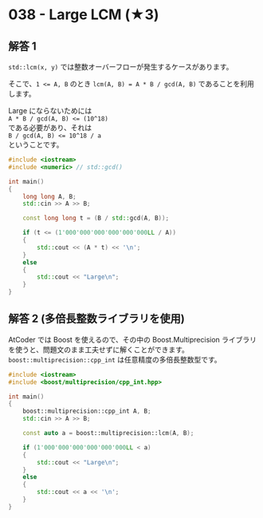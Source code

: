 # 038 - Large LCM (★3)

## 解答 1

`std::lcm(x, y)` では整数オーバーフローが発生するケースがあります。

そこで、`1 <= A, B` のとき `lcm(A, B) = A * B / gcd(A, B)` であることを利用します。

Large にならないためには  
`A * B / gcd(A, B) <= (10^18)`  
である必要があり、それは  
`B / gcd(A, B) <= 10^18 / a`  
ということです。

```cpp
#include <iostream>
#include <numeric> // std::gcd()

int main()
{
	long long A, B;
	std::cin >> A >> B;

	const long long t = (B / std::gcd(A, B));

	if (t <= (1'000'000'000'000'000'000LL / A))
	{
		std::cout << (A * t) << '\n';
	}
	else
	{
		std::cout << "Large\n";
	}
}
```

## 解答 2 (多倍長整数ライブラリを使用)
AtCoder では Boost を使えるので、その中の Boost.Multiprecision ライブラリを使うと、問題文のまま工夫せずに解くことができます。`boost::multiprecision::cpp_int` は任意精度の多倍長整数型です。

```cpp
#include <iostream>
#include <boost/multiprecision/cpp_int.hpp>

int main()
{
	boost::multiprecision::cpp_int A, B;
	std::cin >> A >> B;

	const auto a = boost::multiprecision::lcm(A, B);

	if (1'000'000'000'000'000'000LL < a)
	{
		std::cout << "Large\n";
	}
	else
	{
		std::cout << a << '\n';
	}
}
```
